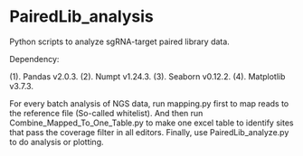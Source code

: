 # PairedLib_analysis
Python scripts to analyze sgRNA-target paired library data.

Dependency:

(1). Pandas v2.0.3.
(2). Numpt v1.24.3.
(3). Seaborn v0.12.2.
(4). Matplotlib v3.7.3.

For every batch analysis of NGS data, run mapping.py first to map reads to the reference file (So-called whitelist). And then run Combine_Mapped_To_One_Table.py to make one excel table to identify sites that pass the coverage filter in all editors. Finally, use PairedLib_analyze.py to do analysis or plotting. 
